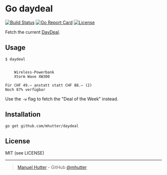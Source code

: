 # Go daydeal

[![Build Status](https://travis-ci.com/mhutter/daydeal.svg?branch=master)](https://travis-ci.com/mhutter/daydeal)
[![Go Report Card](https://goreportcard.com/badge/github.com/mhutter/daydeal)](https://goreportcard.com/report/github.com/mhutter/daydeal)
[![License](https://img.shields.io/badge/License-MIT-blue.svg)](https://opensource.org/licenses/MIT)

Fetch the current [DayDeal](https://www.daydeal.ch/).

## Usage

    $ daydeal


        Wireless-Powerbank
        Xtorm Wave XW300

    Für CHF 49.– anstatt statt CHF 88.– (2)
    Noch 87% verfügbar

Use the `-w` flag to fetch the "Deal of the Week" instead.


## Installation

    go get github.com/mhutter/daydeal


## License

MIT (see LICENSE)

---

> [Manuel Hutter](https://hutter.io) - GitHub [@mhutter](https://github.com)
